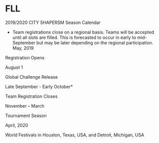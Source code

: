 # FLL

2019/2020 CITY SHAPERSM Season Calendar
* Team registrations close on a regional basis. Teams will be accepted until all slots are filled.
This is forecasted to occur in early to mid-September but may be later depending on the regional participation.
May, 2019

Registration Opens 

August 1

Global Challenge Release


Late September - Early October*

Team Registration Closes



November – March

Tournament Season

April, 2020

World Festivals in Houston, Texas, USA, and Detroit, Michigan, USA
